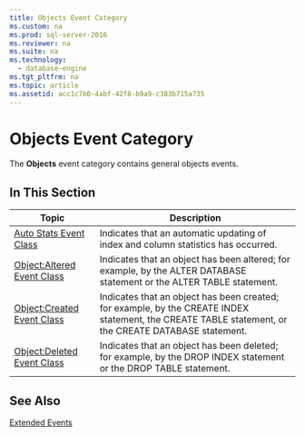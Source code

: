 ```yaml
---
title: Objects Event Category
ms.custom: na
ms.prod: sql-server-2016
ms.reviewer: na
ms.suite: na
ms.technology: 
  - database-engine
ms.tgt_pltfrm: na
ms.topic: article
ms.assetid: acc1c7b0-4abf-42f8-b9a9-c383b715a735
---
```

# Objects Event Category
  The **Objects** event category contains general objects events.  
  
## In This Section  
  
|Topic|Description|  
|-----------|-----------------|  
|[Auto Stats Event Class](../../Topics/TopicNameNotContainA/Auto-Stats-Event-Class.md)|Indicates that an automatic updating of index and column statistics has occurred.|  
|[Object:Altered Event Class](../Topic/Object:Altered%20Event%20Class.md)|Indicates that an object has been altered; for example, by the ALTER DATABASE statement or the ALTER TABLE statement.|  
|[Object:Created Event Class](../Topic/Object:Created%20Event%20Class.md)|Indicates that an object has been created; for example, by the CREATE INDEX statement, the CREATE TABLE statement, or the CREATE DATABASE statement.|  
|[Object:Deleted Event Class](../Topic/Object:Deleted%20Event%20Class.md)|Indicates that an object has been deleted; for example, by the DROP INDEX statement or the DROP TABLE statement.|  
  
## See Also  
 [Extended Events](../../Topics/TopicNameNotContainA/Extended-Events.md)  
  
  